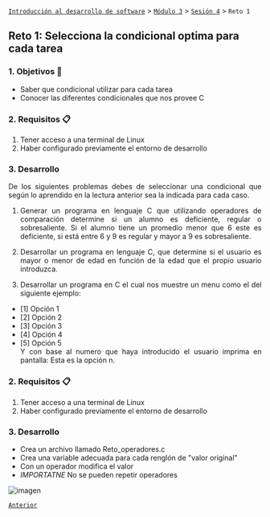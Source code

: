 [`Introducción al desarrollo de software`](../../../README.md) > [`Módulo 3`](../../README.md) > [`Sesión 4`](../README.md) > `Reto 1`

## Reto 1: Selecciona la condicional optima para cada tarea

<div style="text-align: justify;">

### 1. Objetivos :dart:

- Saber que condicional utilizar para cada tarea
- Conocer las diferentes condicionales que nos provee C

### 2. Requisitos :clipboard:

1. Tener acceso a una terminal de Linux
2. Haber configurado previamente el entorno de desarrollo

### 3. Desarrollo
De los siguientes problemas debes de seleccionar una condicional que según lo aprendido en la lectura anterior sea la indicada para cada caso.

1. Generar un programa en lenguaje C que utilizando operadores de comparación determine si un alumno es deficiente, regular o sobresaliente. Si el alumno tiene un promedio menor que 6 este es deficiente, si está entre 6 y 9 es regular y mayor a 9 es sobresaliente.

2. Desarrollar un programa en lenguaje C, que determine si el usuario es mayor o menor de edad en función de la edad que el propio usuario introduzca.

3. Desarrollar un programa en C el cual nos muestre un menu como el del siguiente ejemplo: <br>
- [1] Opción 1 <br>
- [2] Opción 2<br>
- [3] Opción 3 <br>
- [4] Opción 4<br>
- [5] Opción 5<br>
Y con base al numero que haya introducido el usuario imprima en pantalla: Esta es la opción n.
















































### 2. Requisitos :clipboard:

1. Tener acceso a una terminal de Linux
2. Haber configurado previamente el entorno de desarrollo

### 3. Desarrollo

- Crea un archivo llamado Reto_operadores.c
- Crea una variable adecuada para cada renglón de "valor original"
- Con un operador modifica el valor
- *IMPORTATNE* No se pueden repetir operadores

![imagen](Tabla.png)

[`Anterior`](../README.md) 
</div>
